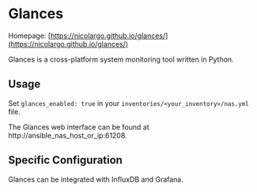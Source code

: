 # Glances

Homepage: [https://nicolargo.github.io/glances/](https://nicolargo.github.io/glances/)

Glances is a cross-platform system monitoring tool written in Python.

## Usage

Set `glances_enabled: true` in your `inventories/<your_inventory>/nas.yml` file.

The Glances web interface can be found at http://ansible_nas_host_or_ip:61208.

## Specific Configuration

Glances can be integrated with InfluxDB and Grafana.
